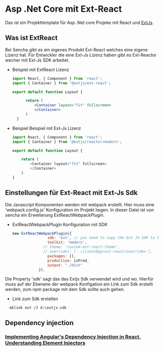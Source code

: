 # Asp .Net Core mit Ext-React

Das ist ein Projekttemplate für Asp .Net core Projeke mit React und [ExtJs](https://www.sencha.com/products/extreact/#app).

## Was ist ExtReact

Bei Sencha gibt es ein eigenes Produkt Ext-React welches eine eigene Lizenz hat. Für Entwickler die eine Ext-Js Lizenz haben gibt es Ext-Reactor wecher mit Ext-Js SDK arbeitet.

- Beispiel mit ExtReact Lizenz
  ```jsx
  import React, { Component } from 'react';
  import { Container } from '@extjs/ext-react';

  export default function Layout {

        return (
            <Container layout="fit" fullscreen>
            </Container>
        )
    }
  ```

- Beispiel Beispiel mit Ext-Js Lizenz
  ```typescript
  import React, { Component } from 'react';
  import { Container } from '@extjs/reactor/modern';

  export default function Layout {

      return (
          <Container layout="fit" fullscreen>
          </Container>
      )
  }
  ```

## Einstellungen für Ext-React mit Ext-Js Sdk

Die Javascript Komponenten werden mit webpack erstellt. Hier muss eine 'webpack.config.js' Konfiguration im Projekt liegen. In dieser Datei ist von sencha ein Erweiterung  ExtReactWebpackPlugin.

- ExtReactWebpackPlugin Konfiguration mit SDK
  ```javascript
  new ExtReactWebpackPlugin({
                  sdk: 'ext', // you need to copy the Ext JS SDK to the root of this package, or you can specify a full path to some other location
                  toolkit: 'modern',
                // theme: 'custom-ext-react-theme',
                // overrides: ['./clientApp/ext-react/overrides'],
                  packages: [],
                  production: isProd,
                  output: "./dist"
              }),
  ```
Die Property 'sdk' sagt das das Extjs Sdk verwendet wird und wo. Hierfür muss auf der Ebenene der webpack Konfigation ein Link zum Sdk erstellt werden, zum npm package mit dem Sdk sollte auch gehen.

- Link zum Sdk erstellen
```shell
  mklink ext /J d:\extjs-sdk
```

## Dependency injection

### [Implementing Angular's Dependency Injection in React. Understanding Element Injectors](http://blog.mgechev.com/2017/01/30/implementing-dependency-injection-react-angular-element-injectors)